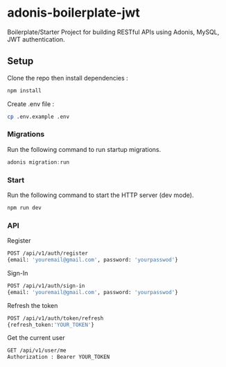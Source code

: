 # adonis-boilerplate-jwt

Boilerplate/Starter Project for building RESTful APIs using Adonis, MySQL, JWT authentication.

## Setup

Clone the repo then install dependencies :

```bash
npm install
```

Create .env file :

```bash
cp .env.example .env
```

### Migrations

Run the following command to run startup migrations.

```js
adonis migration:run
```

### Start

Run the following command to start the HTTP server (dev mode).

```bash
npm run dev
```

### API

Register

```bash
POST /api/v1/auth/register
{email: 'youremail@gmail.com', password: 'yourpasswod'}
```

Sign-In

```bash
POST /api/v1/auth/sign-in
{email: 'youremail@gmail.com', password: 'yourpasswod'}
```

Refresh the token

```bash
POST /api/v1/auth/token/refresh
{refresh_token:'YOUR_TOKEN'}
```

Get the current user

```bash
GET /api/v1/user/me
Authorization : Bearer YOUR_TOKEN
```
